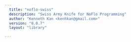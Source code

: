 ```yaml
---
  title: "noflo-swiss"
  description: "Swiss Army Knife for NoFlo Programming"
  author: "Kenneth Kan <kenhkan@gmail.com>"
  version: "0.0.7"
  layout: "library"

---
```

